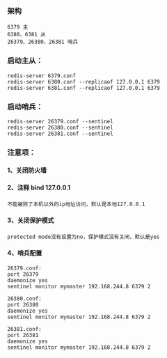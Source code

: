 ### 架构
    6379 主
    6380、6381 从
    26379、26380、26381 哨兵

### 启动主从：
    redis-server 6379.conf
    redis-server 6380.conf --replicaof 127.0.0.1 6379
    redis-server 6381.conf --replicaof 127.0.0.1 6379

### 启动哨兵：
    redis-server 26379.conf --sentinel
    redis-server 26380.conf --sentinel
    redis-server 26381.conf --sentinel

### 注意项：
#### 1、关闭防火墙
#### 2、注释 bind 127.0.0.1
    不能被除了本机以外的ip地址访问，默认是本地127.0.0.1
#### 3、关闭保护模式
    protected mode没有设置为no，保护模式没有关闭，默认是yes
#### 4、哨兵配置
    26379.conf:
    port 26379
    daemonize yes
    sentinel monitor mymaster 192.168.244.8 6379 2
    
    26380.conf:
    port 26380
    daemonize yes
    sentinel monitor mymaster 192.168.244.8 6379 2
    
    26381.conf:
    port 26381
    daemonize yes
    sentinel monitor mymaster 192.168.244.8 6379 2